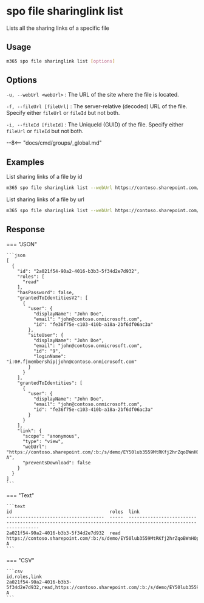 # spo file sharinglink list

Lists all the sharing links of a specific file

## Usage

```sh
m365 spo file sharinglink list [options]
```

## Options

`-u, --webUrl <webUrl>`
: The URL of the site where the file is located.

`-f, --fileUrl [fileUrl]`
: The server-relative (decoded) URL of the file. Specify either `fileUrl` or `fileId` but not both.

`-i, --fileId [fileId]`
: The UniqueId (GUID) of the file. Specify either `fileUrl` or `fileId` but not both.

--8<-- "docs/cmd/groups/_global.md"

## Examples

List sharing links of a file by id

```sh
m365 spo file sharinglink list --webUrl https://contoso.sharepoint.com/sites/demo --fileId daebb04b-a773-4baa-b1d1-3625418e3234
```

List sharing links of a file by url

```sh
m365 spo file sharinglink list --webUrl https://contoso.sharepoint.com/sites/demo --fileUrl "/sites/demo/shared documents/document.docx"
```

## Response

=== "JSON"

    ```json
    [
      {
        "id": "2a021f54-90a2-4016-b3b3-5f34d2e7d932",
        "roles": [
          "read"
        ],
        "hasPassword": false,
        "grantedToIdentitiesV2": [
          {
            "user": {
              "displayName": "John Doe",
              "email": "john@contoso.onmicrosoft.com",
              "id": "fe36f75e-c103-410b-a18a-2bf6df06ac3a"
            },
            "siteUser": {
              "displayName": "John Doe",
              "email": "john@contoso.onmicrosoft.com",
              "id": "9",
              "loginName": "i:0#.f|membership|john@contoso.onmicrosoft.com"
            }
          }
        ],
        "grantedToIdentities": [ 
          {
            "user": {
              "displayName": "John Doe",
              "email": "john@contoso.onmicrosoft.com",
              "id": "fe36f75e-c103-410b-a18a-2bf6df06ac3a"
            }
          }
        ],
        "link": {
          "scope": "anonymous",
          "type": "view",
          "webUrl": "https://contoso.sharepoint.com/:b:/s/demo/EY50lub3559MtRKfj2hrZqoBWnHOpGIcgi4gzw9XiWYJ-A",
          "preventsDownload": false
        }
      }
    ]
    ```

=== "Text"

    ```text
    id                                    roles  link
    ------------------------------------  -----  -----------------------------------------------------------------------------------------------------------
    2a021f54-90a2-4016-b3b3-5f34d2e7d932  read   https://contoso.sharepoint.com/:b:/s/demo/EY50lub3559MtRKfj2hrZqoBWnHOpGIcgi4gzw9XiWYJ-A
    ```

=== "CSV"

    ```csv
    id,roles,link
    2a021f54-90a2-4016-b3b3-5f34d2e7d932,read,https://contoso.sharepoint.com/:b:/s/demo/EY50lub3559MtRKfj2hrZqoBWnHOpGIcgi4gzw9XiWYJ-A
    ```
